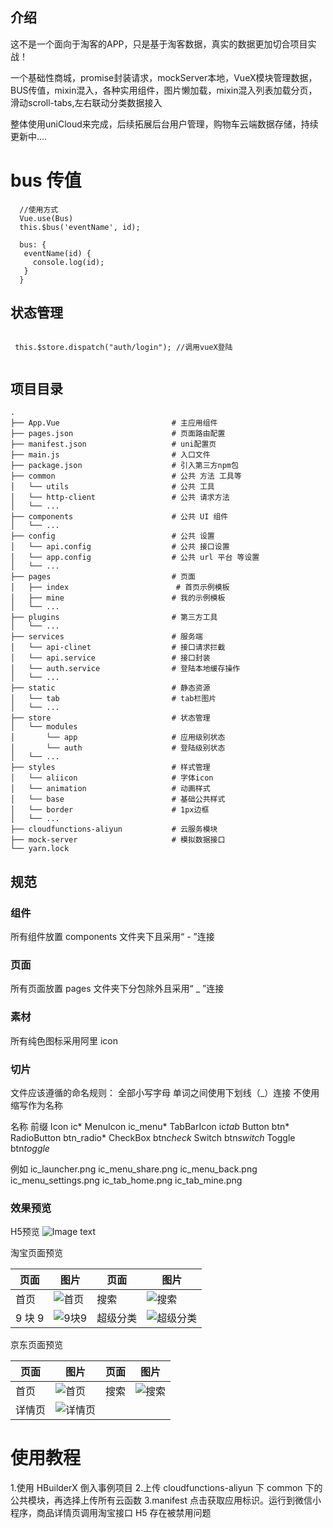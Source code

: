 ## 介绍

这不是一个面向于淘客的APP，只是基于淘客数据，真实的数据更加切合项目实战！
		
一个基础性商城，promise封装请求，mockServer本地，VueX模块管理数据，BUS传值，mixin混入，各种实用组件，图片懒加载，mixin混入列表加载分页，滑动scroll-tabs,左右联动分类数据接入
		
整体使用uniCloud来完成，后续拓展后台用户管理，购物车云端数据存储，持续更新中....

# bus 传值

```
  //使用方式
  Vue.use(Bus)
  this.$bus('eventName', id);

  bus: {
   eventName(id) {
     console.log(id);
   }
  }

```

## 状态管理

```

 this.$store.dispatch("auth/login"); //调用vueX登陆


```

## 项目目录

```
.
├── App.Vue                         # 主应用组件
├── pages.json                      # 页面路由配置
├── manifest.json                   # uni配置页
├── main.js                         # 入口文件
├── package.json                    # 引入第三方npm包
├── common                          # 公共 方法 工具等
│   └── utils                       # 公共 工具
│   └── http-client                 # 公共 请求方法
│   └── ...
├── components                      # 公共 UI 组件
│   └── ...
├── config                          # 公共 设置
│   └── api.config                  # 公共 接口设置
│   └── app.config                  # 公共 url 平台 等设置
│   └── ...
├── pages                           # 页面
│   ├── index                        # 首页示例模板
│   ├── mine                        # 我的示例模板
│   └── ...
├── plugins                         # 第三方工具
│   └── ...
├── services                        # 服务端
│   └── api-clinet                  # 接口请求拦截
│   └── api.service                 # 接口封装
│   └── auth.service                # 登陆本地缓存操作
│   └── ...
├── static                          # 静态资源
│   └── tab                         # tab栏图片
│   └── ...
├── store                           # 状态管理
│   └── modules
│       └── app                     # 应用级别状态
│       └── auth                    # 登陆级别状态
│   └── ...
├── styles                          # 样式管理
│   └── aliicon                     # 字体icon
│   └── animation                   # 动画样式
│   └── base                        # 基础公共样式
│   └── border                      # 1px边框
│   └── ...
├── cloudfunctions-aliyun           # 云服务模块
├── mock-server                     # 模拟数据接口
└── yarn.lock
```

## 规范

### 组件

所有组件放置 components 文件夹下且采用“ - ”连接

### 页面

所有页面放置 pages 文件夹下分包除外且采用“ \_ ”连接

### 素材

所有纯色图标采用阿里 icon

### 切片

文件应该遵循的命名规则：
全部小写字母
单词之间使用下划线（\_）连接
不使用缩写作为名称

名称 前缀
Icon ic*
MenuIcon ic_menu*
TabBarIcon ic*tab*
Button btn*
RadioButton btn_radio*
CheckBox btn*check*
Switch btn*switch*
Toggle btn*toggle*

例如
ic_launcher.png
ic_menu_share.png
ic_menu_back.png
ic_menu_settings.png
ic_tab_home.png
ic_tab_mine.png

### 效果预览
H5预览
![Image text](https://vkceyugu.cdn.bspapp.com/VKCEYUGU-base-mall/b5b55c90-bcd1-11ea-8ff1-d5dcf8779628.png)

淘宝页面预览

| 页面   | 图片                                                                                                         | 页面     | 图片                                                                                                                 |
| ------ | ------------------------------------------------------------------------------------------------------------ | -------- | -------------------------------------------------------------------------------------------------------------------- |
| 首页   | ![首页](https://vkceyugu.cdn.bspapp.com/VKCEYUGU-base-mall/707dc090-bb87-11ea-a30b-e311646dfaf2.jpeg "首页") | 搜索     | ![搜索](https://vkceyugu.cdn.bspapp.com/VKCEYUGU-base-mall/708847e0-bb87-11ea-8bd0-2998ac5bbf7e.jpeg "搜索")         |
| 9 块 9 | ![9块9](https://vkceyugu.cdn.bspapp.com/VKCEYUGU-base-mall/7095b560-bb87-11ea-a30b-e311646dfaf2.jpeg "9块9") | 超级分类 | ![超级分类](https://vkceyugu.cdn.bspapp.com/VKCEYUGU-base-mall/7091bdc0-bb87-11ea-a30b-e311646dfaf2.jpeg "超级分类") |

京东页面预览

| 页面   | 图片                                                                                                         | 页面     | 图片                                                                                                                 |
| ------ | ------------------------------------------------------------------------------------------------------------ | -------- | -------------------------------------------------------------------------------------------------------------------- |
| 首页   | ![首页](https://github.com/Lemon-whales/base-mall/blob/master/preview/jd/index.jpeg?raw=true "首页") | 搜索     | ![搜索](https://github.com/Lemon-whales/base-mall/blob/master/preview/jd/search.jpeg?raw=true "搜索")         |
| 详情页 | ![详情页](https://github.com/Lemon-whales/base-mall/blob/master/preview/jd/detail.png?raw=true "详情页") |  |  |


# 使用教程

1.使用 HBuilderX 倒入事例项目 2.上传 cloudfunctions-aliyun 下 common 下的公共模块，再选择上传所有云函数 3.manifest 点击获取应用标识。运行到微信小程序，商品详情页调用淘宝接口 H5 存在被禁用问题
